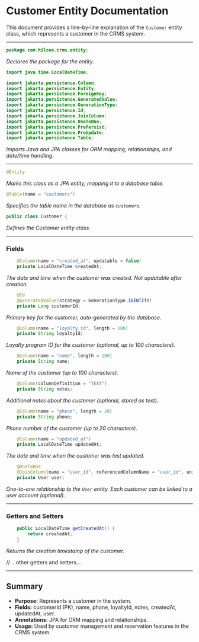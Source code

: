 # Customer Entity Documentation

This document provides a line-by-line explanation of the `Customer` entity class, which represents a customer in the CRMS system.

---

```java
package com.hilcoe.crms.entity;
```
*Declares the package for the entity.*

```java
import java.time.LocalDateTime;

import jakarta.persistence.Column;
import jakarta.persistence.Entity;
import jakarta.persistence.ForeignKey;
import jakarta.persistence.GeneratedValue;
import jakarta.persistence.GenerationType;
import jakarta.persistence.Id;
import jakarta.persistence.JoinColumn;
import jakarta.persistence.OneToOne;
import jakarta.persistence.PrePersist;
import jakarta.persistence.PreUpdate;
import jakarta.persistence.Table;
```
*Imports Java and JPA classes for ORM mapping, relationships, and date/time handling.*

---

```java
@Entity
```
*Marks this class as a JPA entity, mapping it to a database table.*

```java
@Table(name = "customers")
```
*Specifies the table name in the database as `customers`.*

```java
public class Customer {
```
*Defines the Customer entity class.*

---

### Fields

```java
    @Column(name = "created_at", updatable = false)
    private LocalDateTime createdAt;
```
*The date and time when the customer was created. Not updatable after creation.*

```java
    @Id
    @GeneratedValue(strategy = GenerationType.IDENTITY)
    private Long customerId;
```
*Primary key for the customer, auto-generated by the database.*

```java
    @Column(name = "loyalty_id", length = 100)
    private String loyaltyId;
```
*Loyalty program ID for the customer (optional, up to 100 characters).*

```java
    @Column(name = "name", length = 100)
    private String name;
```
*Name of the customer (up to 100 characters).*

```java
    @Column(columnDefinition = "TEXT")
    private String notes;
```
*Additional notes about the customer (optional, stored as text).*

```java
    @Column(name = "phone", length = 20)
    private String phone;
```
*Phone number of the customer (up to 20 characters).*

```java
    @Column(name = "updated_at")
    private LocalDateTime updatedAt;
```
*The date and time when the customer was last updated.*

```java
    @OneToOne
    @JoinColumn(name = "user_id", referencedColumnName = "user_id", unique = true, nullable = true, foreignKey = @ForeignKey(name = "fk_customer_user"))
    private User user;
```
*One-to-one relationship to the `User` entity. Each customer can be linked to a user account (optional).* 

---

### Getters and Setters

```java
    public LocalDateTime getCreatedAt() {
        return createdAt;
    }
```
*Returns the creation timestamp of the customer.*

// ...other getters and setters...

---

## Summary
- **Purpose:** Represents a customer in the system.
- **Fields:** customerId (PK), name, phone, loyaltyId, notes, createdAt, updatedAt, user.
- **Annotations:** JPA for ORM mapping and relationships.
- **Usage:** Used by customer management and reservation features in the CRMS system.
